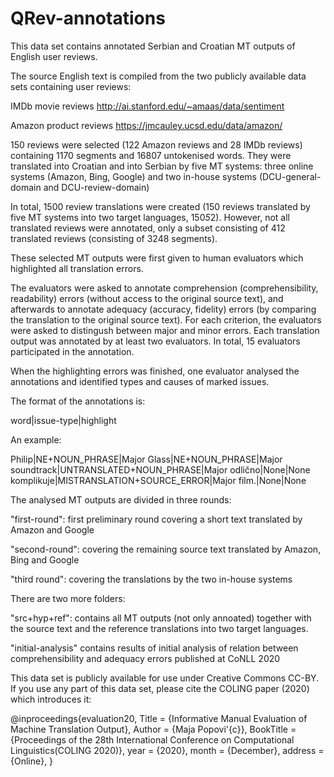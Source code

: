 # QRev-annotations

This data set contains annotated Serbian and Croatian MT outputs of English user reviews.

The source English text is compiled from the two publicly available data sets containing user reviews: 

IMDb movie reviews http://ai.stanford.edu/~amaas/data/sentiment

Amazon product reviews https://jmcauley.ucsd.edu/data/amazon/


150 reviews were selected (122 Amazon reviews and 28 IMDb reviews) containing 1170 segments and 16807 untokenised words. 
They were translated into Croatian and into Serbian by five MT systems: 
three online systems (Amazon, Bing, Google) and two in-house systems (DCU-general-domain and DCU-review-domain) 

In total, 1500 review translations were created (150 reviews translated by five MT systems into two target languages, 150*5*2). However, not all translated reviews were annotated, only a subset consisting of 412 translated reviews (consisting of 3248 segments). 

These selected MT outputs were first given to human evaluators which highlighted all translation errors.

The evaluators were asked to annotate comprehension (comprehensibility, readability) errors (without access to the original source text), and afterwards to annotate adequacy (accuracy, fidelity) errors (by comparing the translation to the original source text). For each criterion, the evaluators were asked to distingush between major and minor errors. 
Each translation output was annotated by at least two evaluators.  In total, 15 evaluators participated in the annotation. 

When the highlighting errors was finished, one evaluator analysed the annotations and identified types and causes of marked issues. 

The format of the annotations is:

word|issue-type|highlight

An example: 

Philip|NE+NOUN_PHRASE|Major Glass|NE+NOUN_PHRASE|Major soundtrack|UNTRANSLATED+NOUN_PHRASE|Major odlično|None|None komplikuje|MISTRANSLATION+SOURCE_ERROR|Major film.|None|None



The analysed MT outputs are divided in three rounds:

"first-round":  first preliminary round covering a short text translated by Amazon and Google

"second-round": covering the remaining source text translated by Amazon, Bing and Google

"third round":  covering the translations by the two in-house systems


There are two more folders: 

"src+hyp+ref": contains all MT outputs (not only annoated) together with the source text and the reference translations into two target languages. 

"initial-analysis" contains results of initial analysis of relation between  comprehensibility and adequacy errors published at CoNLL 2020


This data set is publicly available for use under Creative Commons CC-BY. 
If you use any part of this data set, please cite the COLING paper (2020) which introduces it: 

@inproceedings{evaluation20,
Title = {Informative Manual Evaluation of Machine Translation Output},
Author = {Maja Popovi\'{c}},
BookTitle = {Proceedings of the 28th International Conference on Computational Linguistics(COLING  2020)},
year = {2020},
month = {December},
address = {Online},
}

